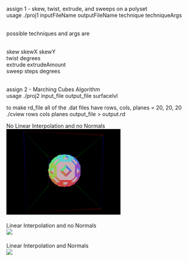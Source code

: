assign 1 - skew, twist, extrude, and sweeps on a polyset<br>
usage ./proj1 inputFileName outputFileName technique techniqueArgs<br><br>

possible techniques and args are<br><br>

skew skewX skewY<br>
twist degrees<br>
extrude extrudeAmount<br>
sweep steps degrees<br><br>

assign 2 - Marching Cubes Algorithm<br>
usage ./proj2 input_file output_file surfacelvl<br>

to make rd_file all of the .dat files have rows, cols, planes = 20, 20, 20<br>
./cview rows cols planes output_file > output.rd<br>

No Linear Interpolation and no Normals<br>
<img src="sphere_no_lerp_no_normals.gif" width="300" /><br><br>
Linear Interpolation and no Normals<br>
<img src="sphere_lerp_no_normals.gif" width="300" /><br><br>
Linear Interpolation and Normals<br>
<img src="smooth_sphere.gif" width="300" /><br><br>
